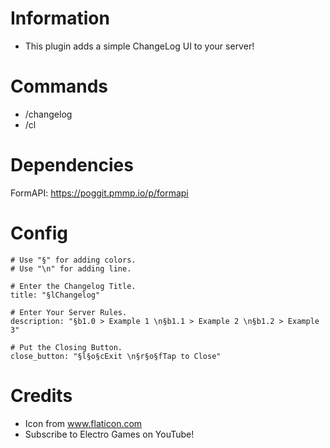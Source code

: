 # Information
- This plugin adds a simple ChangeLog UI to your server!
# Commands
 - /changelog
 - /cl
# Dependencies
FormAPI: https://poggit.pmmp.io/p/formapi
# Config
```
# Use "§" for adding colors.
# Use "\n" for adding line.

# Enter the Changelog Title.
title: "§lChangelog"

# Enter Your Server Rules.
description: "§b1.0 > Example 1 \n§b1.1 > Example 2 \n§b1.2 > Example 3"

# Put the Closing Button.
close_button: "§l§o§cExit \n§r§o§fTap to Close"
```
# Credits
- Icon from www.flaticon.com
- Subscribe to Electro Games on YouTube!
